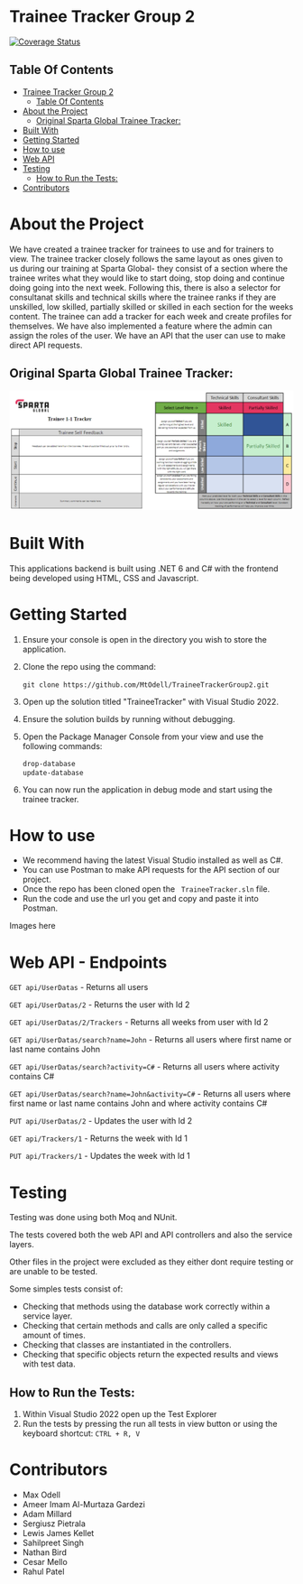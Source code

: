 # Trainee Tracker Group 2 

[![Coverage Status](https://coveralls.io/repos/github/MtOdell/TraineeTrackerGroup2/badge.svg?branch=main)](https://coveralls.io/github/MtOdell/TraineeTrackerGroup2?branch=main)

## Table Of Contents

- [Trainee Tracker Group 2](#trainee-tracker-group-2)
  - [Table Of Contents](#table-of-contents)
- [About the Project](#about-the-project)
  - [Original Sparta Global Trainee Tracker:](#original-sparta-global-trainee-tracker)
- [Built With](#built-with)
- [Getting Started](#getting-started)
- [How to use](#how-to-use)
- [Web API](#web-api)
- [Testing](#testing)
  - [How to Run the Tests:](#how-to-run-the-tests)
- [Contributors](#contributors)

# About the Project
We have created a trainee tracker for trainees to use and for trainers to view. The trainee tracker closely follows the same layout as ones given to us during our training at Sparta Global- they consist of a section where the trainee writes what they would like to start doing, stop doing and continue doing going into the next week. Following this, there is also a selector for consultanat skills and technical skills where the trainee ranks if they are unskilled, low skilled, partially skilled or skilled in each section for the weeks content. The trainee can add a tracker for each week and create profiles for themselves. We have also implemented a feature where the admin can assign the roles of the user. We have an API that the user can use to make direct API requests.

 ## Original Sparta Global Trainee Tracker: 
![Image](./Images/Skills.PNG)

# Built With
 This applications backend is built using .NET 6 and C# with the frontend being developed using HTML, CSS and Javascript.

# Getting Started

1. Ensure your console is open in the directory you wish to store the application.
2. Clone the repo using the command:  
   
   ``` git clone https://github.com/MtOdell/TraineeTrackerGroup2.git ```

3. Open up the solution titled "TraineeTracker" with Visual Studio 2022.
4. Ensure the solution builds by running without debugging.
5. Open the Package Manager Console from your view and use the following commands:
   ``` 
   drop-database
   update-database
   ``` 
6. You can now run the application in debug mode and start using the trainee tracker.

# How to use 
- We recommend having the latest Visual Studio installed as well as C#. 
- You can use Postman to make API requests for the API section of our project. 
- Once the repo has been cloned open the ``` TraineeTracker.sln``` file. 
- Run the code and use the url you get and copy and paste it into Postman. 

Images here 
# Web API - Endpoints

```GET api/UserDatas``` - Returns all users

```GET api/UserDatas/2``` - Returns the user with Id 2

```GET api/UserDatas/2/Trackers``` - Returns all weeks from user with Id 2

```GET api/UserDatas/search?name=John``` - Returns all users where first name or last name contains John

```GET api/UserDatas/search?activity=C#``` - Returns all users where activity contains C#

```GET api/UserDatas/search?name=John&activity=C#``` - Returns all users where first name or last name contains John and where activity contains C#

```PUT api/UserDatas/2``` - Updates the user with Id 2

```GET api/Trackers/1``` - Returns the week with Id 1


```PUT api/Trackers/1``` - Updates the week with Id 1

# Testing
Testing was done using both Moq and NUnit.

The tests covered both the web API and API controllers and also the service layers.

Other files in the project were excluded as they either dont require testing or are unable to be tested.

Some simples tests consist of:
- Checking that methods using the database work correctly within a service layer.
- Checking that certain methods and calls are only called a specific amount of times.
- Checking that classes are instantiated in the controllers.
- Checking that specific objects return the expected results and views with test data.

## How to Run the Tests:
1. Within Visual Studio 2022 open up the Test Explorer 
2. Run the tests by pressing the run all tests in view button or using the keyboard shortcut:
```CTRL + R, V```

# Contributors
- Max Odell 
- Ameer Imam Al-Murtaza Gardezi
- Adam Millard 
- Sergiusz Pietrala 
- Lewis James Kellet
- Sahilpreet Singh
- Nathan Bird
- Cesar Mello
- Rahul Patel

